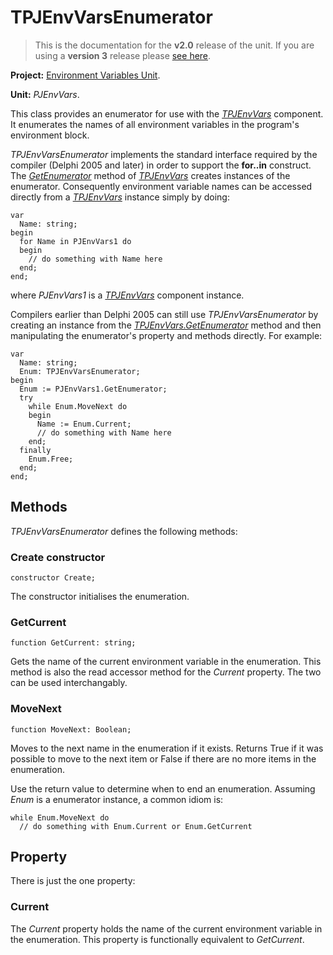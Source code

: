 # TPJEnvVarsEnumerator #

> This is the documentation for the **v2.0** release of the unit. If you are using a **version 3** release please [see here](http://wiki.delphidabbler.com/index.php/Docs/TPJEnvVarsEnumerator).

**Project:** [Environment Variables Unit](EnvironmentVariablesUnit.md).

**Unit:** _PJEnvVars_.

This class provides an enumerator for use with the _[TPJEnvVars](TPJEnvVars.md)_ component. It enumerates the names of all environment variables in the program's environment block.

_TPJEnvVarsEnumerator_ implements the standard interface required by the compiler (Delphi 2005 and later) in order to support the <strong>for..in</strong> construct. The _[GetEnumerator](TPJEnvVarsGetEnumerator.md)_ method of _[TPJEnvVars](TPJEnvVars.md)_ creates instances of the enumerator. Consequently environment variable names can be accessed directly from a _[TPJEnvVars](TPJEnvVars.md)_ instance simply by doing:

```
var
  Name: string;
begin
  for Name in PJEnvVars1 do
  begin
    // do something with Name here
  end;
end;
```

where _PJEnvVars1_ is a _[TPJEnvVars](TPJEnvVars.md)_ component instance.

Compilers earlier than Delphi 2005 can still use _TPJEnvVarsEnumerator_ by creating an instance from the _[TPJEnvVars.GetEnumerator](TPJEnvVarsGetEnumerator.md)_ method and then manipulating the enumerator's property and methods directly. For example:

```
var
  Name: string;
  Enum: TPJEnvVarsEnumerator;
begin
  Enum := PJEnvVars1.GetEnumerator;
  try
    while Enum.MoveNext do
    begin
      Name := Enum.Current;
      // do something with Name here
    end;
  finally
    Enum.Free;
  end;
end;
```

## Methods ##

_TPJEnvVarsEnumerator_ defines the following methods:

### Create constructor ###

```
constructor Create;
```

The constructor initialises the enumeration.

### GetCurrent ###

```
function GetCurrent: string;
```

Gets the name of the current environment variable in the enumeration. This method is also the read accessor method for the _Current_ property. The two can be used interchangably.

### MoveNext ###

```
function MoveNext: Boolean;
```

Moves to the next name in the enumeration if it exists. Returns True if it was possible to move to the next item or False if there are no more items in the enumeration.

Use the return value to determine when to end an enumeration. Assuming _Enum_ is a enumerator instance, a common idiom is:

```
while Enum.MoveNext do
  // do something with Enum.Current or Enum.GetCurrent
```


## Property ##

There is just the one property:

### Current ###

The _Current_ property holds the name of the current environment variable in the enumeration. This property is functionally equivalent to _GetCurrent_.